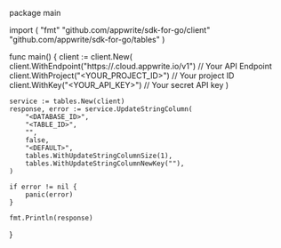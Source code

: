 package main

import (
    "fmt"
    "github.com/appwrite/sdk-for-go/client"
    "github.com/appwrite/sdk-for-go/tables"
)

func main() {
    client := client.New(
        client.WithEndpoint("https://<REGION>.cloud.appwrite.io/v1") // Your API Endpoint
        client.WithProject("<YOUR_PROJECT_ID>") // Your project ID
        client.WithKey("<YOUR_API_KEY>") // Your secret API key
    )

    service := tables.New(client)
    response, error := service.UpdateStringColumn(
        "<DATABASE_ID>",
        "<TABLE_ID>",
        "",
        false,
        "<DEFAULT>",
        tables.WithUpdateStringColumnSize(1),
        tables.WithUpdateStringColumnNewKey(""),
    )

    if error != nil {
        panic(error)
    }

    fmt.Println(response)
}
